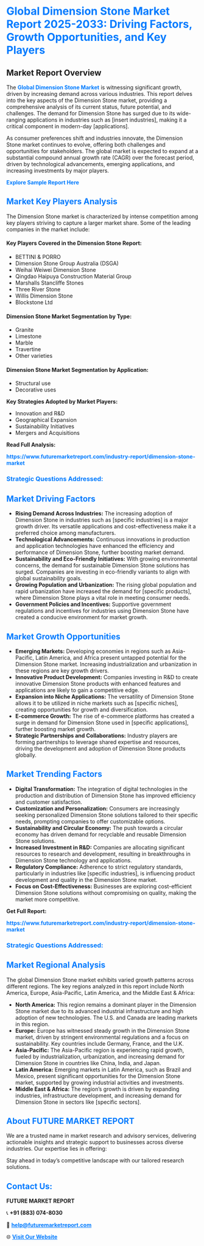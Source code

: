 <h1 style="color: #007BFF;">Global Dimension Stone Market Report 2025-2033: Driving Factors, Growth Opportunities, and Key Players</h1>

<section id="overview">
<h2>Market Report Overview</h2>
<p>The <a href="https://www.futuremarketreport.com/industry-report/dimension-stone-market" style="color: #007BFF; text-decoration: none;"><strong>Global Dimension Stone Market</strong></a> is witnessing significant growth, driven by increasing demand across various industries. This report delves into the key aspects of the Dimension Stone market, providing a comprehensive analysis of its current status, future potential, and challenges. The demand for Dimension Stone has surged due to its wide-ranging applications in industries such as [insert industries], making it a critical component in modern-day [applications].</p>
<p>As consumer preferences shift and industries innovate, the Dimension Stone market continues to evolve, offering both challenges and opportunities for stakeholders. The global market is expected to expand at a substantial compound annual growth rate (CAGR) over the forecast period, driven by technological advancements, emerging applications, and increasing investments by major players.</p>
</section>

<section id="overview">
<p><a href="https://www.futuremarketreport.com/request-sample/reportId=114917" style="color: #007BFF; text-decoration: none;"><strong>Explore Sample Report Here</strong></a></p>
</section>

<section id="key-players">
<h2 style="color: #007BFF;">Market Key Players Analysis</h2>
<p>The Dimension Stone market is characterized by intense competition among key players striving to capture a larger market share. Some of the leading companies in the market include:</p>
<h4>Key Players Covered in the Dimension Stone Report:</h4>
<ul><li>BETTINI &amp; PORRO</li><li>Dimension Stone Group Australia (DSGA)</li><li>Weihai Weiwei Dimension Stone</li><li>Qingdao Haipuya Construction Material Group</li><li>Marshalls Stancliffe Stones</li><li>Three River Stone</li><li>Willis Dimension Stone</li><li>Blockstone Ltd</li></ul>
<h4>Dimension Stone Market Segmentation by Type:</h4>
<ul><li>Granite</li><li>Limestone</li><li>Marble</li><li>Travertine</li><li>Other varieties</li></ul>

<h4>Dimension Stone Market Segmentation by Application:</h4>
<ul><li>Structural use</li><li>Decorative uses</li></ul>
<p><strong>Key Strategies Adopted by Market Players:</strong></p>
<ul>
<li>Innovation and R&D</li>
<li>Geographical Expansion</li>
<li>Sustainability Initiatives</li>
<li>Mergers and Acquisitions</li>
</ul>
</section>

<section>
<p><strong>Read Full Analysis: </strong></p><a href="https://www.futuremarketreport.com/industry-report/dimension-stone-market" style="color: #007BFF; text-decoration: none;"><strong>https://www.futuremarketreport.com/industry-report/dimension-stone-market</strong></a>
<h3 style="color: #007BFF;">Strategic Questions Addressed:</h3>
</section>

<section id="driving-factors">
<h2 style="color: #007BFF;">Market Driving Factors</h2>
<ul>
<li><strong>Rising Demand Across Industries:</strong> The increasing adoption of Dimension Stone in industries such as [specific industries] is a major growth driver. Its versatile applications and cost-effectiveness make it a preferred choice among manufacturers.</li>
<li><strong>Technological Advancements:</strong> Continuous innovations in production and application technologies have enhanced the efficiency and performance of Dimension Stone, further boosting market demand.</li>
<li><strong>Sustainability and Eco-Friendly Initiatives:</strong> With growing environmental concerns, the demand for sustainable Dimension Stone solutions has surged. Companies are investing in eco-friendly variants to align with global sustainability goals.</li>
<li><strong>Growing Population and Urbanization:</strong> The rising global population and rapid urbanization have increased the demand for [specific products], where Dimension Stone plays a vital role in meeting consumer needs.</li>
<li><strong>Government Policies and Incentives:</strong> Supportive government regulations and incentives for industries using Dimension Stone have created a conducive environment for market growth.</li>
</ul>
</section>

<section id="growth-opportunities">
<h2 style="color: #007BFF;">Market Growth Opportunities</h2>
<ul>
<li><strong>Emerging Markets:</strong> Developing economies in regions such as Asia-Pacific, Latin America, and Africa present untapped potential for the Dimension Stone market. Increasing industrialization and urbanization in these regions are key growth drivers.</li>
<li><strong>Innovative Product Development:</strong> Companies investing in R&D to create innovative Dimension Stone products with enhanced features and applications are likely to gain a competitive edge.</li>
<li><strong>Expansion into Niche Applications:</strong> The versatility of Dimension Stone allows it to be utilized in niche markets such as [specific niches], creating opportunities for growth and diversification.</li>
<li><strong>E-commerce Growth:</strong> The rise of e-commerce platforms has created a surge in demand for Dimension Stone used in [specific applications], further boosting market growth.</li>
<li><strong>Strategic Partnerships and Collaborations:</strong> Industry players are forming partnerships to leverage shared expertise and resources, driving the development and adoption of Dimension Stone products globally.</li>
</ul>
</section>

<section id="trending-factors">
<h2 style="color: #007BFF;">Market Trending Factors</h2>
<ul>
<li><strong>Digital Transformation:</strong> The integration of digital technologies in the production and distribution of Dimension Stone has improved efficiency and customer satisfaction.</li>
<li><strong>Customization and Personalization:</strong> Consumers are increasingly seeking personalized Dimension Stone solutions tailored to their specific needs, prompting companies to offer customizable options.</li>
<li><strong>Sustainability and Circular Economy:</strong> The push towards a circular economy has driven demand for recyclable and reusable Dimension Stone solutions.</li>
<li><strong>Increased Investment in R&D:</strong> Companies are allocating significant resources to research and development, resulting in breakthroughs in Dimension Stone technology and applications.</li>
<li><strong>Regulatory Compliance:</strong> Adherence to strict regulatory standards, particularly in industries like [specific industries], is influencing product development and quality in the Dimension Stone market.</li>
<li><strong>Focus on Cost-Effectiveness:</strong> Businesses are exploring cost-efficient Dimension Stone solutions without compromising on quality, making the market more competitive.</li>
</ul>
</section>

<section>
<p><strong>Get Full Report: </strong></p><a href="https://www.futuremarketreport.com/industry-report/dimension-stone-market" style="color: #007BFF; text-decoration: none;"><strong>https://www.futuremarketreport.com/industry-report/dimension-stone-market</strong></a>
<h3 style="color: #007BFF;">Strategic Questions Addressed:</h3>
</section>


<section id="regional-analysis">
<h2 style="color: #007BFF;">Market Regional Analysis</h2>
<p>The global Dimension Stone market exhibits varied growth patterns across different regions. The key regions analyzed in this report include North America, Europe, Asia-Pacific, Latin America, and the Middle East & Africa:</p>
<ul>
<li><strong>North America:</strong> This region remains a dominant player in the Dimension Stone market due to its advanced industrial infrastructure and high adoption of new technologies. The U.S. and Canada are leading markets in this region.</li>
<li><strong>Europe:</strong> Europe has witnessed steady growth in the Dimension Stone market, driven by stringent environmental regulations and a focus on sustainability. Key countries include Germany, France, and the U.K.</li>
<li><strong>Asia-Pacific:</strong> The Asia-Pacific region is experiencing rapid growth, fueled by industrialization, urbanization, and increasing demand for Dimension Stone in countries like China, India, and Japan.</li>
<li><strong>Latin America:</strong> Emerging markets in Latin America, such as Brazil and Mexico, present significant opportunities for the Dimension Stone market, supported by growing industrial activities and investments.</li>
<li><strong>Middle East & Africa:</strong> The region’s growth is driven by expanding industries, infrastructure development, and increasing demand for Dimension Stone in sectors like [specific sectors].</li>
</ul>
</section>

<footer>
<h2 style="color: #007BFF;">About FUTURE MARKET REPORT</h2>
<p>We are a trusted name in market research and advisory services, delivering actionable insights and strategic support to businesses across diverse industries. Our expertise lies in offering:</p>

<p>Stay ahead in today’s competitive landscape with our tailored research solutions.</p>

<h2 style="color: #007BFF;">Contact Us:</h2>
<p><strong>FUTURE MARKET REPORT</strong></p>
<p>📞 <strong>+91 (883) 074-8030</strong></p>
<p>📧 <strong><a href="mailto:help@futuremarketreport.com" style="color: #007BFF;">help@futuremarketreport.com</a></strong></p>
<p>🌐 <strong><a href="https://www.futuremarketreport.com/" style="color: #007BFF;">Visit Our Website</a></strong></p>
</footer>